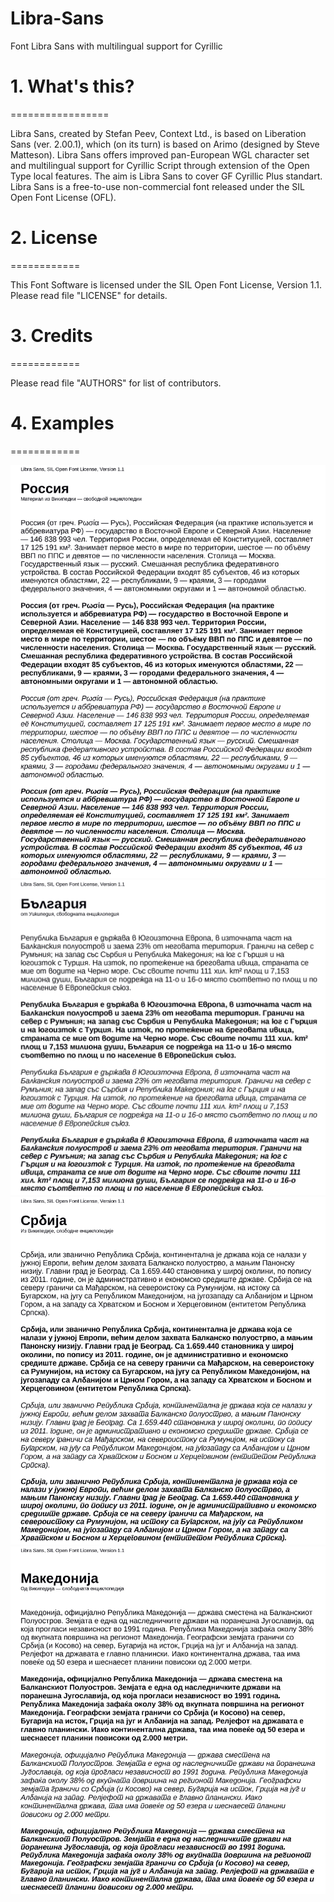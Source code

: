 # Libra-Sans
Font Libra Sans with multilingual support for Cyrillic

# 1. What's this?
=================

Libra Sans, created by Stefan Peev, Context Ltd., is based on Liberation Sans (ver. 2.00.1), which (on its turn) is based on Arimo (designed by Steve Matteson). Libra Sans offers improved pan-European WGL character set and multilingual support for Cyrillic Script through extension of the Open Type local features. The aim is Libra Sans to cover GF Cyrillic Plus standart.
Libra Sans is a free-to-use non-commercial font released under the SIL Open Font License (OFL).
  


# 2. License
============

This Font Software is licensed under the SIL Open Font License,
Version 1.1.
Please read file "LICENSE" for details.


# 3. Credits
============

Please read file "AUTHORS" for list of contributors.


# 4. Examples
============

<img src="https://raw.githubusercontent.com/StefanPeev/Libra-Sans/master/images/LibraSans_Russian.jpg" />

<img src="https://github.com/StefanPeev/Libra-Sans/blob/master/images/LibraSans_Bulgarian.jpg" />

<img src="https://raw.githubusercontent.com/StefanPeev/Libra-Sans/master/images/LibraSans_Serbian.jpg" />

<img src="https://raw.githubusercontent.com/StefanPeev/Libra-Sans/master/images/LibraSans_Macedonian.jpg" />



